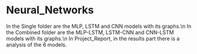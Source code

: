 # Neural_Networks
In the Single folder are the MLP, LSTM and CNN models with its graphs.\n
In the Combined folder are the MLP-LSTM, LSTM-CNN and CNN-LSTM models with its graphs.\n
In Project_Report, in the results part there is a analysis of the 6 models.
